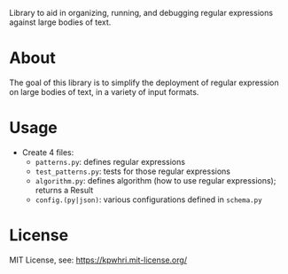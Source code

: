 Library to aid in organizing, running, and debugging regular expressions against large bodies of text.

# About
The goal of this library is to simplify the deployment of regular expression on large bodies of text, in a variety of input formats.

# Usage
* Create 4 files:
    * `patterns.py`: defines regular expressions
    * `test_patterns.py`: tests for those regular expressions
    *  `algorithm.py`: defines algorithm (how to use regular expressions); returns a Result
    * `config.(py|json)`: various configurations defined in `schema.py`  

# License 
MIT License, see: https://kpwhri.mit-license.org/